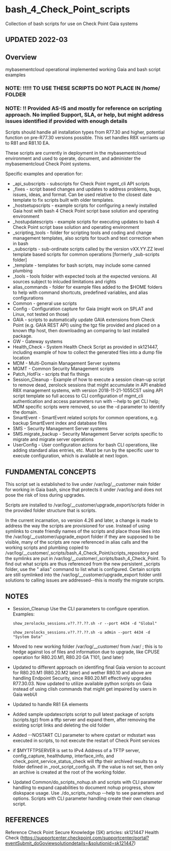 # bash_4_Check_Point_scripts

Collection of bash scripts for use on Check Point Gaia systems

## UPDATED 2022-03

## Overview

mybasementcloud operational implemented working Gaia and bash script examples

### NOTE:  !!!!! TO USE THESE SCRIPTS DO NOT PLACE IN /home/<user> FOLDER

### NOTE:  !! Provided AS-IS and mostly for reference on scripting approach.  No implied Support, SLA, or help, but might address issues identified if provided with enough details

Scripts should handle all installation types from R77.30 and higher, potential function on pre-R77.30 versions possible.  This set handles R8X varriants up to R81 and R81.10 EA.

These scripts are currently in deployment in the mybasementcloud environment and used to operate, document, and administer the mybasementcloud Check Point systems.

Specific examples and operation for:

- _api_subscripts - subscripts for Check Point mgmt_cli API scripts
- _fixes - script based changes and updates to address problems, bugs, issues, ideas, and format.  Can be used relative to the closest date template to fix scripts built with older templates.
- _hostsetupscripts - example scripts for configuring a newly installed Gaia host with bash 4 Check Point script base solution and operating environment
- _hostupdatescripts - example scripts for executing updates to bash 4 Check Point script base solution and operating environment
- _scripting_tools - folder for scripting tools and coding and change management templates, also scripts for touch and text correction when in bash
- _subscripts - sub-ordinate scripts called by the version vXX.YY.ZZ level template based scripts for common operations [formerly _sub-scripts folder]
- _template - templates for bash scripts, may include some canned plumbing
- _tools - tools folder with expected tools at the expected versions.  All sources subject to inlcuded limitations and rights
- alias_commands - folder for example files added to the $HOME folders to help with command shortcuts, predefined variables, and alias configurations
- Common - general use scripts
- Config - Configuration capture for Gaia (might work on SPLAT and Linux, not tested on those)
- GAIA - scripts to automatically update GAIA extensions from Check Point (e.g. GAIA REST API) using the tgz file provided and placed on a known tftp host, then downloading an comparing to last installed package.
- GW - Gateway systems
- Health_Check - System Health Check Script as provided in sk121447, including example of how to collect the generated files into a dump file location
- MDM - Multi-Domain Management Server systems
- MGMT - Common Security Management scripts
- Patch_HotFix - scripts that fix things
- Session_Cleanup - Example of how to execute a session clean-up script to remove dead, zerolock sessions that might accumulate in API enabled R8X management systems, with version 2018-11-21-1055CST using API script template so full access to CLI configuration of mgmt_cli authentication and access parameters run with --help to get CLI help; MDM specific scripts were removed, so use the -d <domain> parameter to identify the domain.
- SmartEvent - SmartEvent related scripts for common operations, e.g. backup SmartEvent index and database files
- SMS - Security Management Server systems
- SMS.migrate_backup - Security Management Server scripts specific to migrate and migrate server operations
- UserConfig - User configuration actions for bash CLI operations, like adding standard alias entries, etc.  Must be run by the specific user to execute configuration, which is available at next logon.

## FUNDAMENTAL CONCEPTS

This script set is established to live under /var/log/__customer main folder for working in Gaia bash, since that protects it under /var/log and does not pose the risk of loss during upgrades.

Scripts are installed to /var/log/__customer/upgrade_export/scripts folder in the provided folder structure that is scripts.

In the current incarnation, so version 4.26 and later, a change is made to address the way the scripts are provisioned for use.  Instead of using symlinks to create friendly names of the scripts and place those likes into the /var/log/__customer/upgrade_export folder if they are supposed to be visible, many of the scripts are now referenced in alias calls and the working scripts and plumbing copied to /var/log/__customer/_scripts/bash_4_Check_Point/scripts_repository and the symlinks are put in /var/log/__customer/_scripts/bash_4_Check_Point.  To find out what scripts are thus referenced from the new persistent _scripts folder, use the " alias" command to list what is configured.  Certain scripts are still symlinked into the /var/log/__customer/upgrade_export folder until solutions to calling issues are addressed--this is mostly the migrate scripts.

## NOTES

- Session_Cleanup
  Use the CLI parameters to configure operation.
  Examples:
  
    ```show_zerolocks_sessions.v??.??.??.sh -r --port 4434 -d "Global"```

    ```show_zerolocks_sessions.v??.??.??.sh -u admin --port 4434 -d "System Data"```

- Moved to new working folder /var/log/__customer/ from /var/ ; this is to hedge against los of files and information due to upgrade, like CPUSE operation for R80.20.M1, R80.20 GA T101, (and later)
- Updated to different approach on identifing final Gaia version to account for R80.20.M1 (R80.20.M2 later) and wether R80.10 and above are handling Endpoint Security, since R80.20.M1 effectively upgrades R77.30.03.  Now updated to utilize available python scripts on Gaia instead of using clish commands that might get impaired by users in Gaia webUI
- Updated to handle R81 EA elements
- Added sample updatescripts script to pull latest package of scripts (scripts.tgz) from a tftp server and expand them, after removing the existing script links and deleting the old folder
- Added --NOSTART CLI parameter to where cpstart or mdsstart was executed in scripts, to not execute the restart of Check Point services
- if $MYTFTPSERVER is set to IPv4 Address of a TFTP server, config_capture, healthdump, interface_info, and check_point_service_status_check will tftp their archived results to a folder defined in _root_script_config.sh.  If the value is not set, then only an archive is created at the root of the working folder.
- Updated Common/do_scripts_nohup.sh and scripts with CLI parameter handling to expand capabilities to document nohup progress, show diskspace usage.  Use ./do_scripts_nohup --help to see parameters and options.  Scripts with CLI parameter handling create their own cleanup script.

## REFERENCES

Reference Check Point Secure Knowledge (SK) articles:
sk121447 Health Check (<https://supportcenter.checkpoint.com/supportcenter/portal?eventSubmit_doGoviewsolutiondetails=&solutionid=sk121447>)
